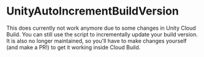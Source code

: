 # UnityAutoIncrementBuildVersion
This does currently not work anymore due to some changes in Unity Cloud Build. You can still use the script to incrementally update your build version. It is also no longer maintained, so you'll have to make changes yourself (and make a PR!) to get it working inside Cloud Build.
